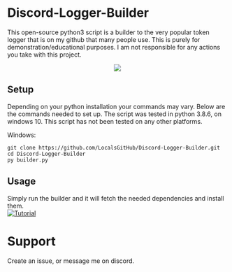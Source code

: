 # Discord-Logger-Builder
This open-source python3 script is a builder to the very popular token logger that is on my github that many people use.
This is purely for demonstration/educational purposes. I am not responsible for any actions you take with this project.
<p align="center">
<img src="https://user-images.githubusercontent.com/76016636/129282435-3fb34471-c880-433b-8910-da9ce7925cab.png" />
</p>

## Setup

Depending on your python installation your commands may vary. 
Below are the commands needed to set up.
The script was tested in python 3.8.6, on windows 10. This script has not been tested on any other platforms.

Windows:
```
git clone https://github.com/LocalsGitHub/Discord-Logger-Builder.git
cd Discord-Logger-Builder
py builder.py
```
## Usage

Simply run the builder and it will fetch the needed dependencies and install them.<br>
[![Tutorial](https://img.youtube.com/vi/VWjTkefaSHQ/0.jpg)](https://www.youtube.com/watch?v=VWjTkefaSHQ)
# Support
Create an issue, or message me on discord.
